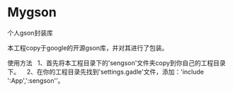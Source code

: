 # Mygson
个人gson封装库

本工程copy于google的开源gson库，并对其进行了包装。

使用方法
    1、首先将本工程目录下的'sengson'文件夹copy到你自己的工程目录下。
    2、在你的工程目录先找到'settings.gadle'文件，添加：'include ':App',':sengson''。
